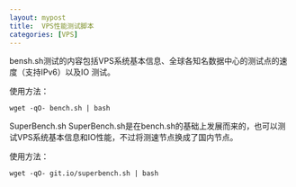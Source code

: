 ```yaml
---
layout: mypost
title:  VPS性能测试脚本
categories: [VPS]
---
```

bensh.sh测试的内容包括VPS系统基本信息、全球各知名数据中心的测试点的速度（支持IPv6）以及IO 测试。

使用方法：

    wget -qO- bench.sh | bash

SuperBench.sh
SuperBench.sh是在bench.sh的基础上发展而来的，也可以测试VPS系统基本信息和IO性能，不过将测速节点换成了国内节点。

使用方法：

    wget -qO- git.io/superbench.sh | bash